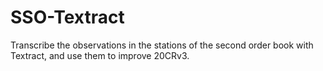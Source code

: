# SSO-Textract
Transcribe the observations in the stations of the second order book with Textract, and use them to improve 20CRv3.

